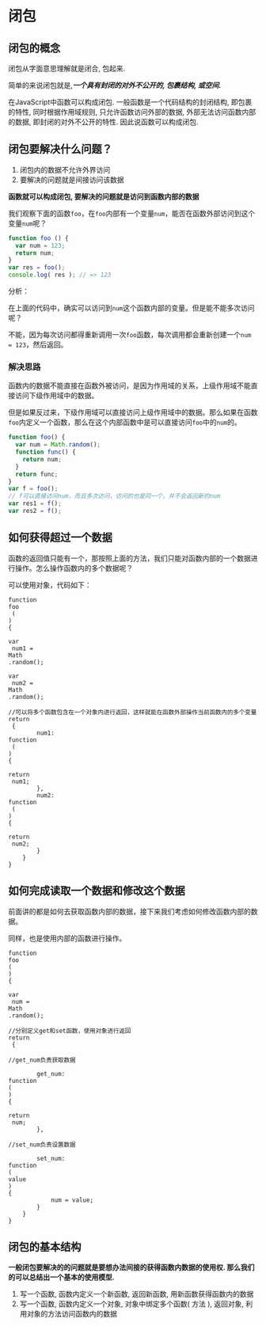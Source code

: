 # 闭包

## 闭包的概念 <a id="&#x95ED;&#x5305;&#x7684;&#x6982;&#x5FF5;"></a>

闭包从字面意思理解就是闭合, 包起来.

简单的来说闭包就是,_**一个具有封闭的对外不公开的, 包裹结构, 或空间.**_

在JavaScript中函数可以构成闭包. 一般函数是一个代码结构的封闭结构, 即包裹的特性, 同时根据作用域规则, 只允许函数访问外部的数据, 外部无法访问函数内部的数据, 即封闭的对外不公开的特性. 因此说函数可以构成闭包.

## 闭包要解决什么问题？ <a id="&#x95ED;&#x5305;&#x8981;&#x89E3;&#x51B3;&#x4EC0;&#x4E48;&#x95EE;&#x9898;&#xFF1F;"></a>

1. 闭包内的数据不允许外界访问
2. 要解决的问题就是间接访问该数据

**函数就可以构成闭包, 要解决的问题就是访问到函数内部的数据**

我们观察下面的函数`foo`，在`foo`内部有一个变量`num`，能否在函数外部访问到这个变量`num`呢？

```javascript
function foo () {
  var num = 123;
  return num;
}
var res = foo();
console.log( res ); // => 123
```

分析：

在上面的代码中，确实可以访问到`num`这个函数内部的变量。但是能不能多次访问呢？

不能，因为每次访问都得重新调用一次`foo`函数，每次调用都会重新创建一个`num = 123`，然后返回。

### 解决思路 <a id="&#x89E3;&#x51B3;&#x601D;&#x8DEF;"></a>

函数内的数据不能直接在函数外被访问，是因为作用域的关系，上级作用域不能直接访问下级作用域中的数据。

但是如果反过来，下级作用域可以直接访问上级作用域中的数据。那么如果在函数`foo`内定义一个函数，那么在这个内部函数中是可以直接访问`foo`中的`num`的。

```javascript
function foo() {
  var num = Math.random();    
  function func() {
    return num;    
  }
  return func;
}
var f = foo();
// f可以直接访问num，而且多次访问，访问的也是同一个，并不会返回新的num
var res1 = f();
var res2 = f();
```

## 如何获得超过一个数据 <a id="&#x5982;&#x4F55;&#x83B7;&#x5F97;&#x8D85;&#x8FC7;&#x4E00;&#x4E2A;&#x6570;&#x636E;"></a>

函数的返回值只能有一个，那按照上面的方法，我们只能对函数内部的一个数据进行操作。怎么操作函数内的多个数据呢？

可以使用对象，代码如下：

```text
function
foo
 (
) 
{

var
 num1 = 
Math
.random();

var
 num2 = 
Math
.random();

//可以将多个函数包含在一个对象内进行返回，这样就能在函数外部操作当前函数内的多个变量
return
 {
        num1: 
function
 (
) 
{

return
 num1;
        },
        num2: 
function
 (
) 
{

return
 num2;
        }
    }
}
```

## 如何完成读取一个数据和修改这个数据 <a id="&#x5982;&#x4F55;&#x5B8C;&#x6210;&#x8BFB;&#x53D6;&#x4E00;&#x4E2A;&#x6570;&#x636E;&#x548C;&#x4FEE;&#x6539;&#x8FD9;&#x4E2A;&#x6570;&#x636E;"></a>

前面讲的都是如何去获取函数内部的数据，接下来我们考虑如何修改函数内部的数据。

同样，也是使用内部的函数进行操作。

```text
function
foo
(
) 
{

var
 num = 
Math
.random();

//分别定义get和set函数，使用对象进行返回
return
 {

//get_num负责获取数据

        get_num: 
function
(
) 
{    

return
 num;
        },

//set_num负责设置数据

        set_num: 
function
(
value
) 
{
            num = value;
        }
    }
}
```

## 闭包的基本结构 <a id="&#x95ED;&#x5305;&#x7684;&#x57FA;&#x672C;&#x7ED3;&#x6784;"></a>

**一般闭包要解决的的问题就是要想办法间接的获得函数内数据的使用权. 那么我们的可以总结出一个基本的使用模型.**

1. 写一个函数, 函数内定义一个新函数, 返回新函数, 用新函数获得函数内的数据
2. 写一个函数, 函数内定义一个对象, 对象中绑定多个函数\( 方法 \), 返回对象, 利用对象的方法访问函数内的数据

